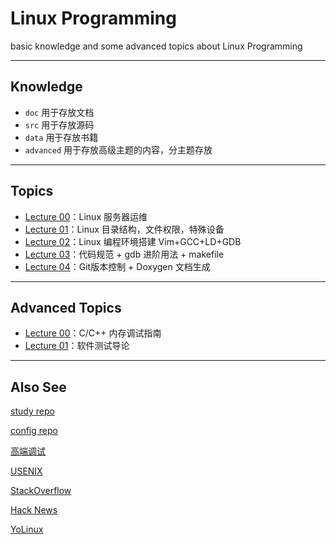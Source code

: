 # Linux Programming

basic knowledge and some advanced topics about Linux Programming

---

## Knowledge

- `doc` 用于存放文档
- `src` 用于存放源码
- `data` 用于存放书籍
- `advanced` 用于存放高级主题的内容，分主题存放

---

## Topics

- [Lecture 00](doc/Lecture00.md)：Linux 服务器运维
- [Lecture 01](doc/Lecture01.md)：Linux 目录结构，文件权限，特殊设备
- [Lecture 02](doc/Lecture02.md)：Linux 编程环境搭建 Vim+GCC+LD+GDB
- [Lecture 03](doc/Lecture03.md)：代码规范 + gdb 进阶用法 + makefile
- [Lecture 04](doc/Lecture04.md)：Git版本控制 + Doxygen 文档生成

---

## Advanced Topics

- [Lecture 00](advanced/Lecture00/Lecture00.md)：C/C++ 内存调试指南
- [Lecture 01](advanced/Lecture01/Lecture01.md)：软件测试导论

---

## Also See

[study repo](https://github.com/bookug/study)

[config repo](https://github.com/bookug/cloud/tree/master/config)

[高端调试](http://advdbg.org/)

[USENIX](https://www.usenix.org/)

[StackOverflow](http://stackoverflow.com/)

[Hack News](https://news.ycombinator.com/news)

[YoLinux](http://www.yolinux.com/)

